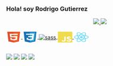 ### Hola! soy Rodrigo Gutierrez
<div  align="center" class="stats">
  
  <a href="https://github.com/rodrigoandregg">
  <img height="180em"  src="https://github-readme-stats.vercel.app/api?username=rodrigoandregg&show_icons=true&theme=react&include_all_commits=true&count_private=true"/>
  <img height="175em"  src="https://github-readme-stats.vercel.app/api/top-langs/?username=rodrigoandregg&layout=compact&langs_count=7&theme=react"/>
</div>
<div style="display: inline_block"><br>
  <img align="center" alt="HTML" height="30" width="40" src="https://raw.githubusercontent.com/devicons/devicon/master/icons/html5/html5-original.svg">
  <img align="center" alt="CSS" height="30" width="40" src="https://raw.githubusercontent.com/devicons/devicon/master/icons/css3/css3-original.svg">
  <img align="center" alt="sass" height="30" width="40" src="https://cdn.jsdelivr.net/gh/devicons/devicon/icons/sass/sass-original.svg" />
  <img align="center" alt="js" height="30" width="40" src="https://raw.githubusercontent.com/devicons/devicon/master/icons/javascript/javascript-plain.svg">
  <img align="center" alt="react" height="30" width="40" src="https://raw.githubusercontent.com/devicons/devicon/master/icons/react/react-original.svg">
</div>
  
  ##
 
<div> 
  <a href="https://www.instagram.com/soyrodrigoandre" target="_blank"><img src="https://img.shields.io/badge/-Instagram-%23E4405F?style=for-the-badge&logo=instagram&logoColor=white" target="_blank"></a>
  <a href = "mailto:rodrigoandregutierrez@gmail.com"><img src="https://img.shields.io/badge/-Gmail-%23333?style=for-the-badge&logo=gmail&logoColor=white" target="_blank"></a>
  <a href="https://www.linkedin.com/in/rodrigo-andre-gutierrez-acu%C3%B1a-638587255" target="_blank"><img src="https://img.shields.io/badge/-LinkedIn-%230077B5?style=for-the-badge&logo=linkedin&logoColor=white" target="_blank"></a> 
  <a href="https://twitter.com/soyrodrigoandre" target="_blank"><img src="https://img.shields.io/badge/Twitter-1DA1F2?style=for-the-badge&logo=twitter&logoColor=white" target="_blank"></a>
 
</div>
<!--
  <a href='#' title="" target='_blank'>
  <img width='32%'  src='https://i.pinimg.com/564x/c2/a1/d8/c2a1d8dfa12679f1f1f1659b82c724ee.jpg' alt='' />
</a>
<a href='#' title="" target='_blank'>
  <img width='320'  src='https://i.pinimg.com/564x/c8/ec/9d/c8ec9d4c1f0065c51eb0809a8c351eb2.jpg' alt='' />
</a>
<a href='#' title="" target='_blank'>
  <img width='320' src='https://i.pinimg.com/564x/f3/d3/69/f3d369479a01c6d80192e2de1684c7ad.jpg' alt='' />
</a>
<a href='#' title="" target='_blank'>
  <img width='320' src='https://i.pinimg.com/564x/20/66/5b/20665b396717ab98237b5a9aca21d73f.jpg' alt='' />
</a>
<a href='#' title="" target='_blank'>
  <img width='320' src='https://i.pinimg.com/564x/38/be/c5/38bec5e5e94f35dac644a306e603b3ff.jpg' alt='' />
</a>
<a href='#' title="" target='_blank'>
  <img width='320' src='https://i.pinimg.com/564x/f3/25/30/f325309ebd63a9bf8a6371ef7b8e0181.jpg' alt='' />
</a>
  -->
